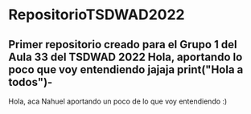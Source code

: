 # RepositorioTSDWAD2022
Primer repositorio creado para el Grupo 1 del Aula 33 del TSDWAD 2022
Hola, aportando lo poco que voy entendiendo jajaja
print("Hola a todos")-
-
Hola, aca Nahuel aportando un poco de lo que voy entendiendo :)